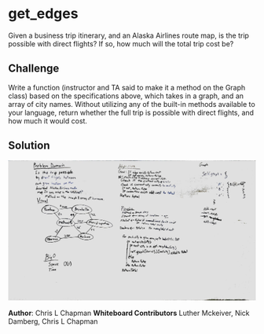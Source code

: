 # get_edges

Given a business trip itinerary, and an Alaska Airlines route map, is the trip possible with direct flights? If so, how much will the total trip cost be?

## Challenge

Write a function (instructor and TA said to make it a method on the Graph class) based on the specifications above, which takes in a graph, and an array of city names. Without utilizing any of the built-in methods available to your language, return whether the full trip is possible with direct flights, and how much it would cost.

## Solution

![Whiteboard Image](../../assets/get_edges.jpg)

**Author**: Chris L Chapman
**Whiteboard Contributors**  Luther Mckeiver, Nick Damberg, Chris L Chapman
